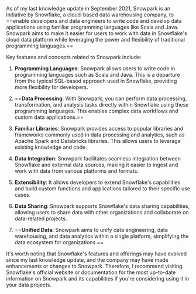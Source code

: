 As of my last knowledge update in September 2021, Snowpark is an initiative by Snowflake, a cloud-based data warehousing company, to ==enable developers and data engineers to write code and develop data applications using familiar programming languages like Scala and Java. Snowpark aims to make it easier for users to work with data in Snowflake's cloud data platform while leveraging the power and flexibility of traditional programming languages.==

Key features and concepts related to Snowpark include:

1. **Programming Languages**: Snowpark allows users to write code in programming languages such as Scala and Java. This is a departure from the typical SQL-based approach used in Snowflake, providing more flexibility for developers.

2. ==**Data Processing**: With Snowpark, you can perform data processing, transformation, and analysis tasks directly within Snowflake using these programming languages. This enables complex data workflows and custom data applications.==

3. **Familiar Libraries**: Snowpark provides access to popular libraries and frameworks commonly used in data processing and analytics, such as Apache Spark and Databricks libraries. This allows users to leverage existing knowledge and code.

4. **Data Integration**: Snowpark facilitates seamless integration between Snowflake and external data sources, making it easier to ingest and work with data from various platforms and formats.

5. **Extensibility**: It allows developers to extend Snowflake's capabilities and build custom functions and applications tailored to their specific use cases.

6. **Data Sharing**: Snowpark supports Snowflake's data sharing capabilities, allowing users to share data with other organizations and collaborate on data-related projects.

7. ==**Unified Data**: Snowpark aims to unify data engineering, data warehousing, and data analytics within a single platform, simplifying the data ecosystem for organizations.==

It's worth noting that Snowflake's features and offerings may have evolved since my last knowledge update, and the company may have made enhancements or changes to Snowpark. Therefore, I recommend visiting Snowflake's official website or documentation for the most up-to-date information on Snowpark and its capabilities if you're considering using it in your data projects.